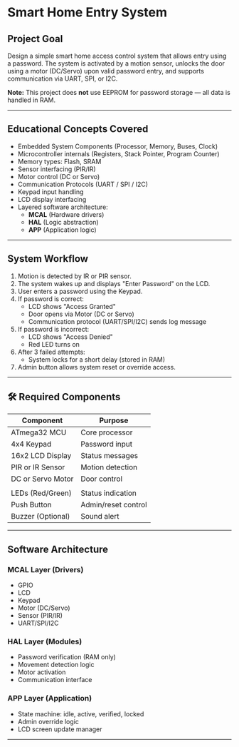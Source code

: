 # Smart Home Entry System

## Project Goal

Design a simple smart home access control system that allows entry using a password. The system is activated by a motion sensor, unlocks the door using a motor (DC/Servo) upon valid password entry, and supports communication via UART, SPI, or I2C.

**Note:** This project does **not** use EEPROM for password storage — all data is handled in RAM.

---

## Educational Concepts Covered

- Embedded System Components (Processor, Memory, Buses, Clock)
- Microcontroller internals (Registers, Stack Pointer, Program Counter)
- Memory types: Flash, SRAM
- Sensor interfacing (PIR/IR)
- Motor control (DC or Servo)
- Communication Protocols (UART / SPI / I2C)
- Keypad input handling
- LCD display interfacing
- Layered software architecture:
  - **MCAL** (Hardware drivers)
  - **HAL** (Logic abstraction)
  - **APP** (Application logic)

---

## System Workflow

1. Motion is detected by IR or PIR sensor.
2. The system wakes up and displays "Enter Password" on the LCD.
3. User enters a password using the Keypad.
4. If password is correct:
   - LCD shows "Access Granted"
   - Door opens via Motor (DC or Servo)
   - Communication protocol (UART/SPI/I2C) sends log message
5. If password is incorrect:
   - LCD shows "Access Denied"
   - Red LED turns on
6. After 3 failed attempts:
   - System locks for a short delay (stored in RAM)
7. Admin button allows system reset or override access.

---

## 🛠️ Required Components

| Component         | Purpose             |
| ----------------- | ------------------- |
| ATmega32 MCU      | Core processor      |
| 4x4 Keypad        | Password input      |
| 16x2 LCD Display  | Status messages     |
| PIR or IR Sensor  | Motion detection    |
| DC or Servo Motor | Door control        |
|                   |                     |
| LEDs (Red/Green)  | Status indication   |
| Push Button       | Admin/reset control |
| Buzzer (Optional) | Sound alert         |

---

## Software Architecture

### MCAL Layer (Drivers)

- GPIO
- LCD
- Keypad
- Motor (DC/Servo)
- Sensor (PIR/IR)
- UART/SPI/I2C

### HAL Layer (Modules)

- Password verification (RAM only)
- Movement detection logic
- Motor activation
- Communication interface

### APP Layer (Application)

- State machine: idle, active, verified, locked
- Admin override logic
- LCD screen update manager

---
